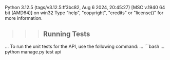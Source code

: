 Python 3.12.5 (tags/v3.12.5:ff3bc82, Aug  6 2024, 20:45:27) [MSC v.1940 64 bit (AMD64)] on win32
Type "help", "copyright", "credits" or "license()" for more information.
>>> ## Running Tests
... To run the unit tests for the API, use the following command:
... ```bash
... python manage.py test api
